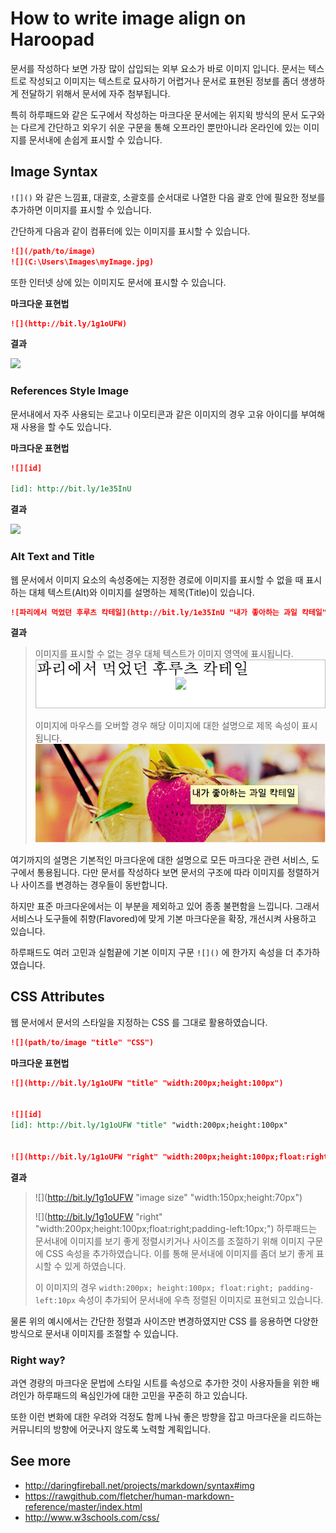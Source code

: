 # How to write image align on Haroopad

문서를 작성하다 보면 가장 많이 삽입되는 외부 요소가 바로 이미지 입니다.  문서는 텍스트로 작성되고 이미지는 텍스트로 묘사하기 어렵거나 문서로 표현된 정보를 좀더 생생하게 전달하기 위해서 문서에 자주 첨부됩니다.

특히 하루패드와 같은 도구에서 작성하는 마크다운 문서에는 위지윅 방식의 문서 도구와는 다르게 간단하고 외우기 쉬운 구문을 통해 오프라인 뿐만아니라 온라인에 있는 이미지를 문서내에 손쉽게 표시할 수 있습니다.

## Image Syntax

`![]()` 와 같은 느낌표, 대괄호, 소괄호를 순서대로 나열한 다음 괄호 안에 필요한 정보를 추가하면 이미지를 표시할 수 있습니다.

간단하게 다음과 같이 컴퓨터에 있는 이미지를 표시할 수 있습니다.

```markdown
![](/path/to/image)
![](C:\Users\Images\myImage.jpg)
```

또한 인터넷 상에 있는 이미지도 문서에 표시할 수 있습니다.

**마크다운 표현법**

```markdown
![](http://bit.ly/1g1oUFW)
```

**결과**

![](http://bit.ly/1g1oUFW)

### References Style Image

문서내에서 자주 사용되는 로고나 이모티콘과 같은 이미지의 경우 고유 아이디를 부여해 재 사용을 할 수도 있습니다.

**마크다운 표현법**

```markdown
![][id]

[id]: http://bit.ly/1e35InU
```
**결과**

![][id]

[id]: http://bit.ly/1e35InU

### Alt Text and Title

웹 문서에서 이미지 요소의 속성중에는 지정한 경로에 이미지를 표시할 수 없을 때 표시하는 대체 텍스트(Alt)와 이미지를 설명하는 제목(Title)이 있습니다.

```markdown
![파리에서 먹었던 후루츠 칵테일](http://bit.ly/1e35InU "내가 좋아하는 과일 칵테일")
```

**결과**

> 이미지를 표시할 수 없는 경우 대체 텍스트가 이미지 영역에 표시됩니다.
> ![](images/alt.png)
>
> 이미지에 마우스를 오버할 경우 해당 이미지에 대한 설명으로 제목 속성이 표시됩니다.
>![](images/title.png)

여기까지의 설명은 기본적인 마크다운에 대한 설명으로 모든 마크다운 관련 서비스, 도구에서 통용됩니다. 다만 문서를 작성하다 보면 문서의 구조에 따라 이미지를 정렬하거나 사이즈를 변경하는 경우들이 동반합니다.

하지만 표준 마크다운에서는 이 부분을 제외하고 있어 종종 불편함을 느낍니다. 그래서 서비스나 도구들에 취향(Flavored)에 맞게 기본 마크다운을 확장, 개선시켜 사용하고 있습니다.

하루패드도 여러 고민과 실험끝에 기본 이미지 구문 `![]()` 에 한가지 속성을 더 추가하였습니다.

## CSS Attributes

웹 문서에서 문서의 스타일을 지정하는 CSS 를 그대로 활용하였습니다.

```markdown
![](path/to/image "title" "CSS")
```

**마크다운 표현법**

```markdown
![](http://bit.ly/1g1oUFW "title" "width:200px;height:100px")


![][id]
[id]: http://bit.ly/1g1oUFW "title" "width:200px;height:100px"


![](http://bit.ly/1g1oUFW "right" "width:200px;height:100px;float:right;padding-left:10px;")
```

**결과**

> ![](http://bit.ly/1g1oUFW "image size" "width:150px;height:70px")
>
> ![](http://bit.ly/1g1oUFW "right" "width:200px;height:100px;float:right;padding-left:10px;") 하루패드는 문서내에 이미지를 보기 좋게 정렬시키거나 사이즈를 조절하기 위해 이미지 구문에 CSS 속성을 추가하였습니다. 이를 통해 문서내에 이미지를 좀더 보기 좋게 표시할 수 있게 하였습니다.
>
> 이 이미지의 경우 `width:200px; height:100px; float:right; padding-left:10px` 속성이 추가되어 문서내에 우측 정렬된 이미지로 표현되고 있습니다.

물론 위의 예시에서는 간단한 정렬과 사이즈만 변경하였지만 CSS 를 응용하면 다양한 방식으로 문서내 이미지를 조절할 수 있습니다.

### Right way?

과연 경량의 마크다운 문법에 스타일 시트를 속성으로 추가한 것이 사용자들을 위한 배려인가 하루패드의 욕심인가에 대한 고민을 꾸준히 하고 있습니다.

또한 이런 변화에 대한 우려와 걱정도 함께 나눠 좋은 방향을 잡고 마크다운을 리드하는 커뮤니티의 방향에 어긋나지 않도록 노력할 계획입니다.

## See more

* http://daringfireball.net/projects/markdown/syntax#img
* https://rawgithub.com/fletcher/human-markdown-reference/master/index.html
* http://www.w3schools.com/css/